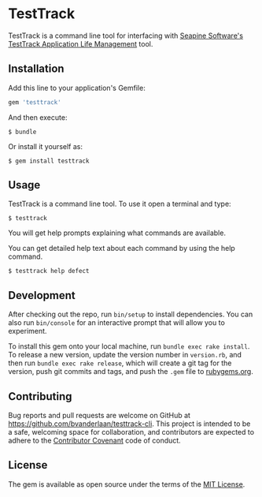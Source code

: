 # TestTrack

TestTrack is a command line tool for interfacing with [Seapine Software's TestTrack Application Life Management](http://www.seapine.com/testtrack/overview) tool.

## Installation

Add this line to your application's Gemfile:

```ruby
gem 'testtrack'
```

And then execute:

    $ bundle

Or install it yourself as:

    $ gem install testtrack

## Usage

TestTrack is a command line tool. To use it open a terminal and type:
```
$ testtrack
```

You will get help prompts explaining what commands are available.

You can get detailed help text about each command by using the help command.
```
$ testtrack help defect
```

## Development

After checking out the repo, run `bin/setup` to install dependencies. You can also run `bin/console` for an interactive prompt that will allow you to experiment.

To install this gem onto your local machine, run `bundle exec rake install`. To release a new version, update the version number in `version.rb`, and then run `bundle exec rake release`, which will create a git tag for the version, push git commits and tags, and push the `.gem` file to [rubygems.org](https://rubygems.org).

## Contributing

Bug reports and pull requests are welcome on GitHub at https://github.com/bvanderlaan/testtrack-cli. This project is intended to be a safe, welcoming space for collaboration, and contributors are expected to adhere to the [Contributor Covenant](http://contributor-covenant.org) code of conduct.


## License

The gem is available as open source under the terms of the [MIT License](http://opensource.org/licenses/MIT).